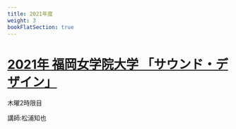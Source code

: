 ```yaml
---
title: 2021年度
weight: 3
bookFlatSection: true
---
```


# [2021年 福岡女学院大学 「サウンド・デザイン」](fukujo-sounddesign)

木曜2時限目

講師:松浦知也

